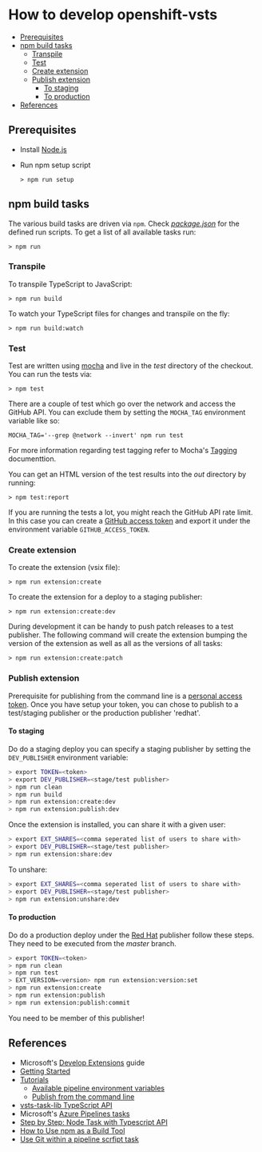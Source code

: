 # How to develop openshift-vsts

<!-- TOC depthFrom:2 -->

- [Prerequisites](#prerequisites)
- [npm build tasks](#npm-build-tasks)
    - [Transpile](#transpile)
    - [Test](#test)
    - [Create extension](#create-extension)
    - [Publish extension](#publish-extension)
        - [To staging](#to-staging)
        - [To production](#to-production)
- [References](#references)

<!-- /TOC -->

## Prerequisites

- Install [Node.js](https://nodejs.org/en/)
- Run npm setup script

    `> npm run setup`

## npm build tasks

The various build tasks are driven via `npm`.
Check [_package.json_](https://github.com/hferentschik/openshift-vsts/blob/master/package.json) for the defined run scripts.
To get a list of all available tasks run:

`> npm run`

### Transpile

To transpile TypeScript to JavaScript:

`> npm run build`

To watch your TypeScript files for changes and transpile on the fly:

`> npm run build:watch`

### Test

Test are written using [mocha](https://mochajs.org/) and live in the *_test_* directory of the checkout. You can run the tests via:

`> npm test`

There are a couple of test which go over the network and access the GitHub API.
You can exclude them by setting the `MOCHA_TAG` environment variable like so:

`MOCHA_TAG='--grep @network --invert' npm run test`

For more information regarding test tagging refer to Mocha's [Tagging](https://github.com/mochajs/mocha/wiki/Tagging) documenttion.

You can get an HTML version of the test results into the _out_ directory by running:

`> npm test:report`

If you are running the tests a lot, you might reach the GitHub API rate limit.
In this case you can create a [GitHub access token](https://help.github.com/articles/creating-a-personal-access-token-for-the-command-line) and export it under the environment variable `GITHUB_ACCESS_TOKEN`.

### Create extension 

To create the extension (vsix file): 

`> npm run extension:create`

To create the extension for a deploy to a staging publisher:

`> npm run extension:create:dev`

During development it can be handy to push patch releases to a test publisher.
The following command will create the extension bumping the version of the extension as well as all as the versions of all tasks:

`> npm run extension:create:patch`


### Publish extension

Prerequisite for publishing from the command line is a [personal access token](https://docs.microsoft.com/en-us/azure/devops/extend/publish/command-line?view=vsts#acquire-the-tfs-cross-platform-command-line-interface).
Once you have setup your token, you can chose to publish to a test/staging publisher or the production publisher 'redhat'.

#### To staging

Do do a staging deploy you can specify a staging publisher by setting the `DEV_PUBLISHER` environment variable:

```bash
> export TOKEN=<token>
> export DEV_PUBLISHER=<stage/test publisher>
> npm run clean
> npm run build
> npm run extension:create:dev
> npm run extension:publish:dev
```

Once the extension is installed, you can share it with a given user:

```bash
> export EXT_SHARES=<comma seperated list of users to share with>
> export DEV_PUBLISHER=<stage/test publisher>
> npm run extension:share:dev
```

To unshare:

```bash
> export EXT_SHARES=<comma seperated list of users to share with>
> export DEV_PUBLISHER=<stage/test publisher>
> npm run extension:unshare:dev
```

#### To production

Do do a production deploy under the [Red Hat](https://marketplace.visualstudio.com/manage/publishers/redhat) publisher follow these steps.
They need to be executed from the _master_ branch. 

```bash
> export TOKEN=<token>
> npm run clean
> npm run test
> EXT_VERSION=<version> npm run extension:version:set
> npm run extension:create
> npm run extension:publish
> npm run extension:publish:commit
```

You need to be member of this publisher!

## References

- Microsoft's [Develop Extensions](https://docs.microsoft.com/en-us/azure/devops/extend/?view=vsts) guide
- [Getting Started](https://docs.microsoft.com/en-us/azure/devops/extend/get-started/node?view=vsts)
- [Tutorials](https://docs.microsoft.com/en-us/azure/devops/extend/get-started/tutorials?view=vsts)
  - [Available pipeline environment variables](https://docs.microsoft.com/en-us/azure/devops/pipelines/build/variables?view=vsts)
  - [Publish from the command line](https://docs.microsoft.com/en-us/azure/devops/extend/publish/command-line?view=vsts)
- [vsts-task-lib TypeScript API](https://github.com/Microsoft/vsts-task-lib/blob/master/node/docs/vsts-task-lib.md#toolrunnerToolRunnerargIf)
- Microsoft's [Azure Pipelines tasks](https://github.com/Microsoft/vsts-tasks)
- [Step by Step: Node Task with Typescript API](https://github.com/Microsoft/vsts-task-lib/blob/master/node/docs/stepbystep.md)
- [How to Use npm as a Build Tool](https://www.keithcirkel.co.uk/how-to-use-npm-as-a-build-tool)
- [Use Git within a pipeline scrfipt task](https://docs.microsoft.com/en-us/azure/devops/pipelines/scripts/git-commands?view=vsts&tabs=yaml)
